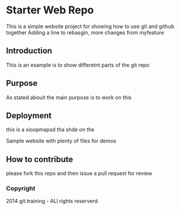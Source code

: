 # Starter Web Repo
This is a simple website project for showing how to use git and github together
Adding a line to rebasgin,
more changes from myfeature
## Introduction

This is an example is to show differetnt parts of the git repo

## Purpose

As stated abouit the main purpose is to work on this

## Deployment

this is a sioopmapsd tha shde on the

Sample website with plenty of files for demos
## How to contribute

please fork this repo and then issue a pull request for review

### Copyright

2014 git.training - ALl rights reserverd